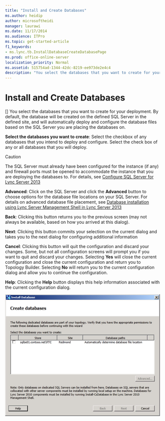 ```yaml
---
title: "Install and Create Databases"
ms.author: heidip
author: microsoftheidi
manager: laurawi
ms.date: 11/17/2014
ms.audience: ITPro
ms.topic: get-started-article
f1_keywords:
- ms.lync.tb.InstallDatabaseCreateDatabasePage
ms.prod: office-online-server
localization_priority: Normal
ms.assetid: 515754ad-1344-42dc-8219-ee973de2e4c4
description: "You select the databases that you want to create for your deployment. By default, the database will be created on the defined SQL Server in the defined site, and will automatically deploy and configure the database files based on the SQL Server you are placing the databases on."
---
```


# Install and Create Databases
[]
You select the databases that you want to create for your deployment. By default, the database will be created on the defined SQL Server in the defined site, and will automatically deploy and configure the database files based on the SQL Server you are placing the databases on.
  
 **Select the databases you want to create**: Select the checkbox of any databases that you intend to deploy and configure. Select the check box of any or all databases that you will deploy. 
  
> [!CAUTION]
> The SQL Server must already have been configured for the instance (if any) and firewall ports must be opened to accommodate the instance that you are deploying the databases to. For details, see [Configure SQL Server for Lync Server 2013](configure-sql-server-for-lync-server-2013.md)
  
 **Advanced**: Click on the SQL Server and click the **Advanced** button to choose options for the database file locations on your SQL Server. For details on advanced database file placement, see [Database installation using Lync Server Management Shell in Lync Server 2013](database-installation-using-lync-server-management-shell.md)
  
 **Back**: Clicking this button returns you to the previous screen (may not always be available, based on how you arrived at this dialog).
  
 **Next**: Clicking this button commits your selection on the current dialog and takes you to the next dialog for configuring additional information
  
 **Cancel**: Clicking this button will quit the configuration and discard your changes. Some, but not all configuration screens will prompt you if you want to quit and discard your changes. Selecting **Yes** will close the current configuration and close the current configuration and return you to Topology Builder. Selecting **No** will return you to the current configuration dialog and allow you to continue the configuration. 
  
 **Help**: Clicking the **Help** button displays this help information associated with the current configuration dialog. 
  
![Create databases verification page](media/Install_Database_Create_DB_Page.jpg)
  

